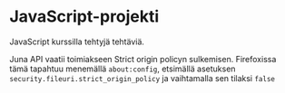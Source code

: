 # JavaScript-projekti
JavaScript kurssilla tehtyjä tehtäviä.

Juna API vaatii toimiakseen Strict origin policyn sulkemisen. Firefoxissa tämä tapahtuu menemällä `about:config`, etsimällä asetuksen `security.fileuri.strict_origin_policy` ja vaihtamalla sen tilaksi `false`
